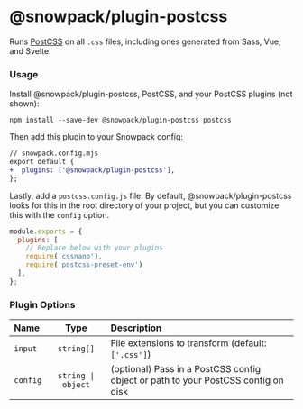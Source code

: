 # @snowpack/plugin-postcss

Runs [PostCSS](https://github.com/postcss/postcss) on all `.css` files, including ones generated from Sass, Vue, and Svelte.

### Usage

Install @snowpack/plugin-postcss, PostCSS, and your PostCSS plugins (not shown):

```
npm install --save-dev @snowpack/plugin-postcss postcss
```

Then add this plugin to your Snowpack config:

```diff
// snowpack.config.mjs
export default {
+  plugins: ['@snowpack/plugin-postcss'],
};
```

Lastly, add a `postcss.config.js` file. By default, @snowpack/plugin-postcss looks for this in the root directory of your project, but you can customize this with the `config` option.

```js
module.exports = {
  plugins: [
    // Replace below with your plugins
    require('cssnano'),
    require('postcss-preset-env')
  ],
};
```

### Plugin Options

| Name     |        Type        | Description                                                                       |
| :------- | :----------------: | :-------------------------------------------------------------------------------- |
| `input`  |     `string[]`     | File extensions to transform (default: `['.css']`)                                |
| `config` | `string \| object` | (optional) Pass in a PostCSS config object or path to your PostCSS config on disk |
